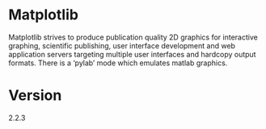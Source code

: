 # Matplotlib

Matplotlib strives to produce publication quality 2D graphics for interactive
graphing, scientific publishing, user interface development and web application
servers targeting multiple user interfaces and hardcopy output formats. There is
a ‘pylab’ mode which emulates matlab graphics.

# Version

2.2.3
